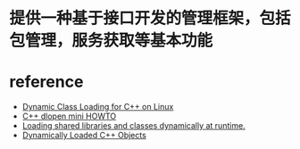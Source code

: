 # 提供一种基于接口开发的管理框架，包括包管理，服务获取等基本功能
# reference
- [Dynamic Class Loading for C++ on Linux](http://www.linuxjournal.com/article/3687)
- [C++ dlopen mini HOWTO](http://www.tldp.org/HOWTO/text/C++-dlopen)
- [Loading shared libraries and classes dynamically at runtime.](https://pocoproject.org/slides/120-SharedLibraries.pdf)
- [Dynamically Loaded C++ Objects](http://www.drdobbs.com/dynamically-loaded-c-objects/184401900)